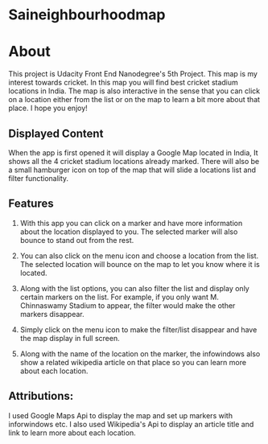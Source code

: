 # Saineighbourhoodmap
# About
This project is Udacity Front End Nanodegree's 5th Project. This map is my interest towards cricket. In this map you will find best cricket stadium locations in India. The map is also interactive in the sense that you can click on a location either from the list or on the map to learn a bit more about that place. I hope you enjoy!

## Displayed Content
When the app is first opened it will display a Google Map located in India, It shows all the 4 cricket stadium locations already marked. There will also be a small hamburger icon on top of the map that will slide a locations list and filter functionality.

## Features
1) With this app you can click on a marker and have more information about the location displayed to you. The selected marker will also bounce to stand out from the rest.

2) You can also click on the menu icon and choose a location from the list. The selected location will bounce on the map to let you know where it is located.

3) Along with the list options, you can also filter the list and display only certain markers on the list. For example, if you only want M. Chinnaswamy Stadium to appear, the filter would make the other markers disappear.

4) Simply click on the menu icon to make the filter/list disappear and have the map display in full screen.

5) Along with the name of the location on the marker, the infowindows also show a related wikipedia article on that place so you can learn more about each location.

## Attributions:
I used Google Maps Api to display the map and set up markers with inforwindows etc.
I also used Wikipedia's Api to display an article title and link to learn more about each location.
